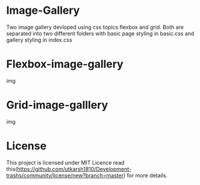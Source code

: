 # Image-Gallery
Two image gallery devloped using css topics flexbox and grid.
Both are separated into two different folders with basic page styling in basic.css and gallery styling in index.css

# Flexbox-image-gallery

img

# Grid-image-galllery

img

# License

This project is licensed under MIT Licence 
read this(https://github.com/utkarsh1810/Development-trashs/community/license/new?branch=master) for more details.

